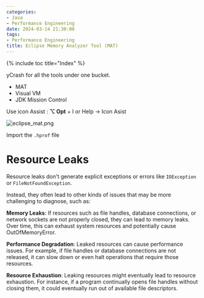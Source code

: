 ```yaml
---
categories:
- Java
- Performance Engineering
date: 2024-03-14 21:30:00
tags:
- Performance Engineering
title: Eclipse Memory Analyzer Tool (MAT)
---
```


{% include toc title="Index" %}

yCrash for all the tools under one bucket.

- MAT
- Visual VM
- JDK Mission Control

Use icon Assist : **⌥ Opt** + I or Help -> Icon Asist

![eclipse_mat.png](../../../assets/images/eclipse_mat.png)

Import the `.hprof` file

# Resource Leaks

Resource leaks don't generate explicit exceptions or errors like `IOException`
or `FileNotFoundException`.

Instead, they often lead to other kinds of issues that may be more challenging
to diagnose, such as:

**Memory Leaks**: If resources such as file handles, database connections, or
network sockets are not properly closed,
they can lead to memory leaks. Over time, this can exhaust system resources and
potentially cause OutOfMemoryError.

**Performance Degradation**: Leaked resources can cause performance issues.
For example, if file handles or database connections are not released,
it can slow down or even halt operations that require those resources.

**Resource Exhaustion**: Leaking resources might eventually lead to resource
exhaustion.
For instance, if a program continually opens file handles without closing them,
it could eventually run out of available file descriptors.